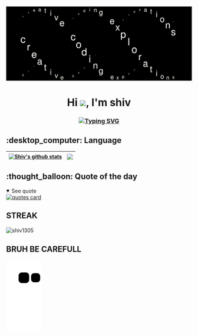 ![coding gif](https://github.com/shiv1305/shiv1305/blob/main/coding%20exploration.gif)

<h1 align="center">Hi <img src="https://media.giphy.com/media/hvRJCLFzcasrR4ia7z/giphy.gif" width="28">, I'm shiv</h1>

<h3 align="center">
 <a href="https://git.io/typing-svg"><img src="https://readme-typing-svg.demolab.com?font=Poppins&pause=1000&color=00C647&center=true&width=435&height=100&lines=MASTER+IN+COMPUTER+APPLICATION+STUDENT;CRAVING+FOR+LEARNING" alt="Typing SVG" /></a>
</h3>


<h2>:desktop_computer: Language</h2>

| <a href="https://github.com/shiv1305/github-readme-stats"><img align="center" src="https://github-readme-stats.vercel.app/api?username=shiv1305&show_icons=true&include_all_commits=true&theme=buefy&hide_border=true" alt="Shiv's github stats" /></a> | <a href="https://github.com/shiv1305/github-readme-stats"><img align="center" src="https://github-readme-stats.vercel.app/api/top-langs/?username=shiv1305&layout=compact&theme=buefy&hide_border=true" /></a> |
| ------------- | ------------- |


<h2>:thought_balloon: Quote of the day</h2>
<details open>
<summary>See quote</summary>
    <a href="https://github.com/piyushsuthar/github-readme-quotes">
        <img src="https://quotes-github-readme.vercel.app/api?type=horizontal&theme=tokyonight" alt="quotes card">
    </a>
</details>

## STREAK

<p><img align="center" src="https://github-readme-streak-stats.herokuapp.com/?user=shiv1305&theme=dark" alt="shiv1305" /></p>


## BRUH BE CAREFULL
![snake gif](https://github.com/shiv1305/shiv1305/blob/output/github-contribution-grid-snake.svg)

